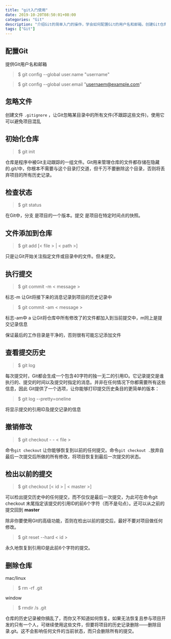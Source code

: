 ```yaml
---
title: "git入门使用"
date: 2019-10-20T08:50:01+08:00
categories: "Git"
description: "介绍Git的简单入门的操作，学会如何配置Git的用户名和邮箱，创建Git仓库，代码添加并提交Git仓库，撤销修改和删除Git仓库等。"
tags: ["Git"]
---
```


## 配置Git

提供Git用户名和邮箱

> $ git config --global user.name "username"

> $ git config --global user.email "usernaem@example.com"

## 忽略文件

创建文件 `.gitignore` ，让Git忽略某目录中的所有文件(不跟踪这些文件)，使用它可以避免项目混乱

## 初始化仓库

> $ git init


仓库是程序中被Git主动跟踪的一组文件。Git用来管理仓库的文件都存储在隐藏的.git/中，你根本不需要与这个目录打交道，但千万不要删除这个目录，否则将丢弃项目的所有历史记录。

## 检查状态

> $ git status

在Git中，分支 是项目的一个版本。提交 是项目在特定时间点的快照。

## 文件添加到仓库

> $ git add [< file > | < path >]

只是让Git开始关注指定文件或目录中的文件。但未提交。

## 执行提交

> $ git commit -m < message >

标志-m 让Git将接下来的消息记录到项目的历史记录中

> $ git commit -am < message >

标志-am中 a 让Git将仓库中所有修改了的文件都加入到当前提交中，m同上是提交记录信息

保证最后的工作目录是干净的，否则很有可能忘记添加文件

## 查看提交历史

> $ git log

每次提交时，Git都会生成一个包含40字符的独一无二的引用ID。它记录提交是谁执行的、提交的时间以及提交时指定的消息。并非在任何情况下你都需要所有这些信息，因此
Git提供了一个选项，让你能够打印提交历史条目的更简单的版本：

> $ git log --pretty=oneline

将显示提交的引用ID及提交记录的信息

## 撤销修改

> $ git  checkout - - < file >

命令`git checkout` 让你能够恢复到以前的任何提交。命令`git checkout .`放弃自最后一次提交后所做的所有修改，将项目恢复到最后一次提交的状态。

## 检出以前的提交

> $ git checkout [< id > | < master >]

可以检出提交历史中的任何提交，而不仅仅是最后一次提交，为此可在命令git checkout 末尾指定该提交的引用ID的前6个字符（而不是句点）。还可以从之前的提交回到 **master**

除非你要使用Git的高级功能，否则在检出以前的提交后，最好不要对项目做任何修改。

> $ git reset --hard < id >

永久地恢复到引用ID是此前6个字符的提交。

## 删除仓库

mac/linux
> $ rm -rf .git

window
> $ rmdir /s .git

仓库的历史记录被你搞乱了，而你又不知道如何恢复。如果无法恢复且参与项目开发的只有一个人，可继续使用这些文件，但要将项目的历史记录删除——删除目录.git。这不会影响任何文件的当前状态，而只会删除所有的提交。

